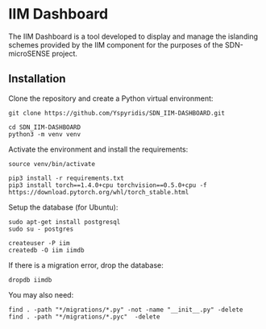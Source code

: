 # IIM Dashboard

The IIM Dashboard is a tool developed to display and manage the islanding schemes provided by the IIM component for the purposes of the SDN-microSENSE project.

## Installation

Clone the repository and create a Python virtual environment:

```
git clone https://github.com/Yspyridis/SDN_IIM-DASHBOARD.git

cd SDN_IIM-DASHBOARD
python3 -m venv venv
```

Activate the environment and install the requirements:

```
source venv/bin/activate 

pip3 install -r requirements.txt
pip3 install torch==1.4.0+cpu torchvision==0.5.0+cpu -f https://download.pytorch.org/whl/torch_stable.html
```

Setup the database (for Ubuntu):
```
sudo apt-get install postgresql
sudo su - postgres

createuser -P iim
createdb -O iim iimdb
```

If there is a migration error, drop the database:
```
dropdb iimdb
```

You may also need:
```
find . -path "*/migrations/*.py" -not -name "__init__.py" -delete
find . -path "*/migrations/*.pyc"  -delete
```
